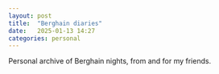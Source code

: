 ```yaml
---
layout: post
title:  "Berghain diaries"
date:   2025-01-13 14:27
categories: personal
---
```


Personal archive of Berghain nights, from and for my friends.

